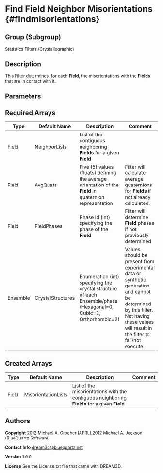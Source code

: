 Find Field Neighbor Misorientations {#findmisorientations}
==========

## Group (Subgroup) ##
Statistics Filters (Crystallographic)

## Description ##
This Filter determines, for each **Field**, the misorientations with the **Fields** that are in contact with it.  

## Parameters ##

## Required Arrays ##

| Type | Default Name | Description | Comment |
|------|--------------|-------------|---------|
| Field | NeighborLists | List of the contiguous neighboring **Fields** for a given **Field** |  |
| Field | AvgQuats | Five (5) values (floats) defining the average orientation of the **Field** in quaternion representation | Filter will calculate average quaternions for **Fields** if not already calculated. |
| Field | FieldPhases | Phase Id (int) specifying the phase of the **Field** | Filter will determine **Field** phases if not previously determined |
| Ensemble | CrystalStructures | Enumeration (int) specifying the crystal structure of each Ensemble/phase (Hexagonal=0, Cubic=1, Orthorhombic=2) | Values should be present from experimental data or synthetic generation and cannot be determined by this filter. Not having these values will result in the filter to fail/not execute. |

## Created Arrays ##

| Type | Default Name | Description | Comment |
|------|--------------|-------------|---------|
| Field | MisorientationLists | List of the misorientations with the contiguous neighboring **Fields** for a given **Field** |  |

## Authors ##

**Copyright** 2012 Michael A. Groeber (AFRL),2012 Michael A. Jackson (BlueQuartz Software)

**Contact Info** dream3d@bluequartz.net

**Version** 1.0.0

**License**  See the License.txt file that came with DREAM3D.



